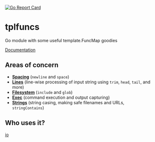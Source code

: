 [![Go Report Card](https://goreportcard.com/badge/github.com/jojomi/tplfuncs)](https://goreportcard.com/report/github.com/jojomi/tplfuncs)

# tplfuncs
Go module with some useful template.FuncMap goodies

[Documentation](https://pkg.go.dev/github.com/jojomi/tplfuncs)

## Areas of concern

* **[Spacing](spacing.go)** (`newline` and `space`)
* **[Lines](lines.go)** (line-wise processing of input string using `trim`, `head`, `tail`, and more)
* **[Filesystem](fs.go)** (`include` and `glob`)
* **[Exec](exec.go)** (command execution and output capturing)
* **[Strings](string.go)** (string casing, making safe filenames and URLs, `stringContains`)

## Who uses it?

[io](https://github.com/jojomi/io)